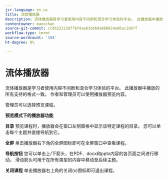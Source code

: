 ```yaml
---
jcr-language: en_us
title: 流体播放器
description: 流体播放器是学习者使用内容不间断和混合学习体验的平台。 此播放器中播放的所有支持的格式一致。 作者和管理员可以使用播放器预览内容。
contentowner: manochan
source-git-commit: ccdb222228f76fdae63ebb0a808824ad6ac1db7f
workflow-type: tm+mt
source-wordcount: '194'
ht-degree: 0%

---
```




# 流体播放器

流体播放器是学习者使用内容不间断和混合学习体验的平台。 此播放器中播放的所有支持的格式一致。 作者和管理员可以使用播放器预览内容。

管理员可以选择预览课程。

**预览模式下的播放器功能**

**目录** 预览课程时，播放器会在窗口左侧窗格中显示该特定课程的目录。 您可以单击每个主题并直接导航到它。

**全屏** 单击播放器右下角的全屏图标即可在全屏窗口中查看课程。

**导航按钮** 您可以单击上/下箭头，在PDF、docx和pptx内容的各页面之间进行移动。 滑动箭头可用于在所有类型的内容中移动至后续主题。

**关闭课程** 单击播放器右上角的关闭(x)图标即可退出课程。
